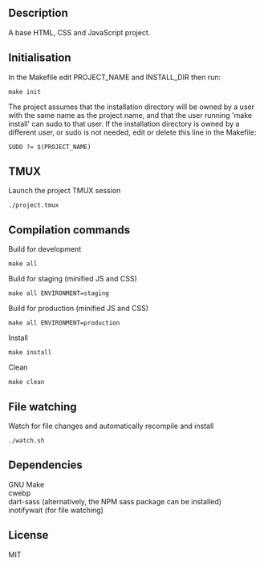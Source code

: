 ## Description

A base HTML, CSS and JavaScript project.

## Initialisation

In the Makefile edit PROJECT_NAME and INSTALL_DIR then run:

    make init

The project assumes that the installation directory will be owned by a user with the same name as the project name, and that the user running 'make install' can sudo to that user. If the installation directory is owned by a different user, or sudo is not needed, edit or delete this line in the Makefile:

    SUDO ?= $(PROJECT_NAME)

## TMUX

Launch the project TMUX session

    ./project.tmux

## Compilation commands

Build for development

    make all

Build for staging (minified JS and CSS)

    make all ENVIRONMENT=staging

Build for production (minified JS and CSS)

    make all ENVIRONMENT=production

Install

    make install

Clean

    make clean 

## File watching

Watch for file changes and automatically recompile and install

    ./watch.sh

## Dependencies

GNU Make\
cwebp\
dart-sass (alternatively, the NPM sass package can be installed)\
inotifywait (for file watching)

## License

MIT
